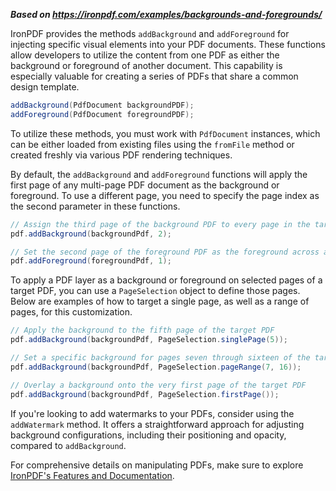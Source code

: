 ***Based on <https://ironpdf.com/examples/backgrounds-and-foregrounds/>***

IronPDF provides the methods `addBackground` and `addForeground` for injecting specific visual elements into your PDF documents. These functions allow developers to utilize the content from one PDF as either the background or foreground of another document. This capability is especially valuable for creating a series of PDFs that share a common design template.

```java
addBackground(PdfDocument backgroundPDF);
addForeground(PdfDocument foregroundPDF);
```

To utilize these methods, you must work with `PdfDocument` instances, which can be either loaded from existing files using the `fromFile` method or created freshly via various PDF rendering techniques.

By default, the `addBackground` and `addForeground` functions will apply the first page of any multi-page PDF document as the background or foreground. To use a different page, you need to specify the page index as the second parameter in these functions.

```java
// Assign the third page of the background PDF to every page in the target PDF
pdf.addBackground(backgroundPdf, 2);

// Set the second page of the foreground PDF as the foreground across all pages of the target PDF
pdf.addForeground(foregroundPdf, 1);
```

To apply a PDF layer as a background or foreground on selected pages of a target PDF, you can use a `PageSelection` object to define those pages. Below are examples of how to target a single page, as well as a range of pages, for this customization.

```java
// Apply the background to the fifth page of the target PDF
pdf.addBackground(backgroundPdf, PageSelection.singlePage(5));

// Set a specific background for pages seven through sixteen of the target PDF
pdf.addBackground(backgroundPdf, PageSelection.pageRange(7, 16));

// Overlay a background onto the very first page of the target PDF
pdf.addBackground(backgroundPdf, PageSelection.firstPage());
```

If you're looking to add watermarks to your PDFs, consider using the `addWatermark` method. It offers a straightforward approach for adjusting background configurations, including their positioning and opacity, compared to `addBackground`.

For comprehensive details on manipulating PDFs, make sure to explore [IronPDF's Features and Documentation](https://ironpdf.com).